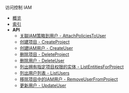 <div class="sidebar_title ">访问控制 IAM</div>


- [概览](api/iam-api/README.md)
- [索引](api/iam-api/index.md)
- **API**
    - [关联IAM策略到用户 - AttachPoliciesToUser](api/iam-api/attach_policies_to_user)
    - [创建项目 - CreateProject](api/iam-api/create_project)
    - [创建IAM用户 - CreateUser](api/iam-api/create_user)
    - [删除项目 - DeleteProject](api/iam-api/delete_project)
    - [删除用户 - DeleteUser](api/iam-api/delete_user)
    - [列出拥有指定项目权限的实体 - ListEntitiesForProject](api/iam-api/list_entities_for_project)
    - [列出用户列表 - ListUsers](api/iam-api/list_users)
    - [移除项目中的IAM用户 - RemoveUserFromProject](api/iam-api/remove_user_from_project)
    - [更新用户 - UpdateUser](api/iam-api/update_user)
